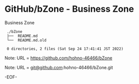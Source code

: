# GitHub/bZone - Business Zone

Business Zone

     ./bZone
     ├──  README.md
     └──  README.md.old
     
     0 directories, 2 files (Sat Sep 24 17:41:41 JST 2022)


Note: URL = https://github.com/hohno-46466/bZone

Note: URL = git@github.com:hohno-46466/bZone.git

-EOF-
